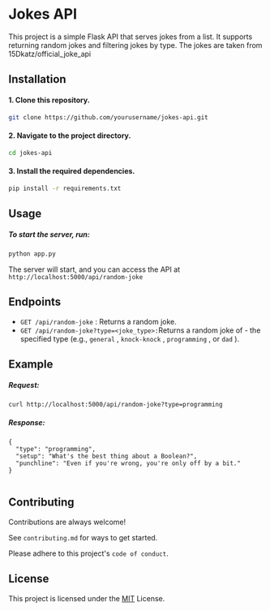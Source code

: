 
# Jokes API

This project is a simple Flask API that serves jokes from a list. It supports returning random jokes and filtering jokes by type. The jokes are taken from 15Dkatz/official_joke_api


## Installation

#### 1. Clone this repository.


```bash
git clone https://github.com/yourusername/jokes-api.git

```
#### 2. Navigate to the project directory.
```bash
cd jokes-api

```
#### 3. Install the required dependencies.
```bash
pip install -r requirements.txt

```

## Usage

##### To start the server, run:
```python
python app.py

```
The server will start, and you can access the API at ` http://localhost:5000/api/random-joke` 


## Endpoints
-  `GET /api/random-joke` : Returns a random joke.
-  ` GET /api/random-joke?type=<joke_type>: `Returns a random joke of - the specified type (e.g., `general` , `knock-knock` , `programming` , or `dad` ).
## Example

##### Request:

```
curl http://localhost:5000/api/random-joke?type=programming

```
##### Response:

```
{
  "type": "programming",
  "setup": "What's the best thing about a Boolean?",
  "punchline": "Even if you're wrong, you're only off by a bit."
}


```
## Contributing

Contributions are always welcome!

See `contributing.md` for ways to get started.

Please adhere to this project's `code of conduct`.


## License

This project is licensed under the [MIT](https://choosealicense.com/licenses/mit/) License.



 
